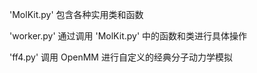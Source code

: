'MolKit.py' 包含各种实用类和函数

'worker.py' 通过调用 'MolKit.py' 中的函数和类进行具体操作

'ff4.py' 调用 OpenMM 进行自定义的经典分子动力学模拟
